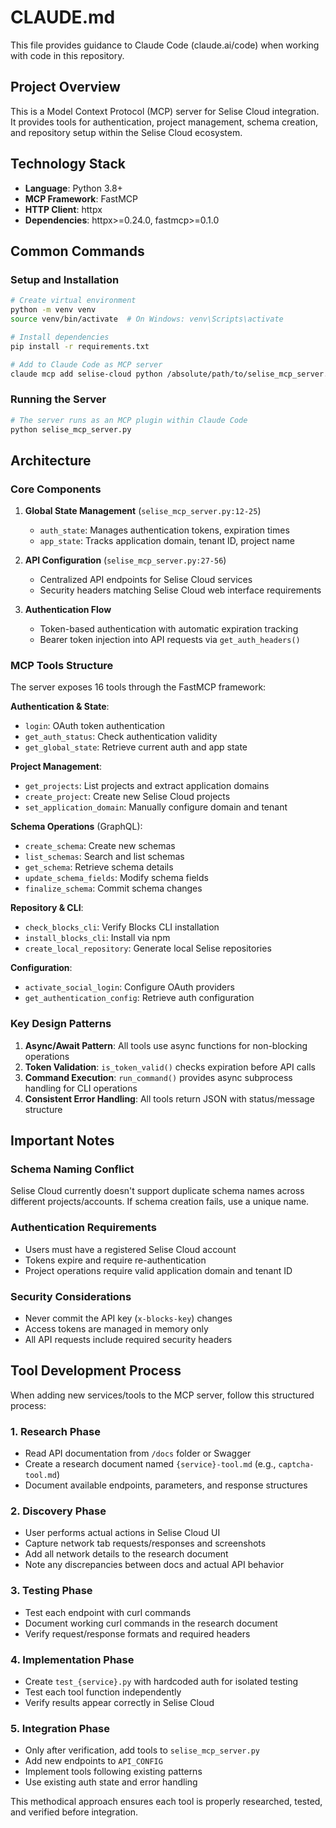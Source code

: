 # CLAUDE.md

This file provides guidance to Claude Code (claude.ai/code) when working with code in this repository.

## Project Overview

This is a Model Context Protocol (MCP) server for Selise Cloud integration. It provides tools for authentication, project management, schema creation, and repository setup within the Selise Cloud ecosystem.

## Technology Stack

- **Language**: Python 3.8+
- **MCP Framework**: FastMCP
- **HTTP Client**: httpx
- **Dependencies**: httpx>=0.24.0, fastmcp>=0.1.0

## Common Commands

### Setup and Installation
```bash
# Create virtual environment
python -m venv venv
source venv/bin/activate  # On Windows: venv\Scripts\activate

# Install dependencies
pip install -r requirements.txt

# Add to Claude Code as MCP server
claude mcp add selise-cloud python /absolute/path/to/selise_mcp_server.py
```

### Running the Server
```bash
# The server runs as an MCP plugin within Claude Code
python selise_mcp_server.py
```

## Architecture

### Core Components

1. **Global State Management** (`selise_mcp_server.py:12-25`)
   - `auth_state`: Manages authentication tokens, expiration times
   - `app_state`: Tracks application domain, tenant ID, project name

2. **API Configuration** (`selise_mcp_server.py:27-56`)
   - Centralized API endpoints for Selise Cloud services
   - Security headers matching Selise Cloud web interface requirements

3. **Authentication Flow**
   - Token-based authentication with automatic expiration tracking
   - Bearer token injection into API requests via `get_auth_headers()`

### MCP Tools Structure

The server exposes 16 tools through the FastMCP framework:

**Authentication & State**:
- `login`: OAuth token authentication
- `get_auth_status`: Check authentication validity
- `get_global_state`: Retrieve current auth and app state

**Project Management**:
- `get_projects`: List projects and extract application domains
- `create_project`: Create new Selise Cloud projects
- `set_application_domain`: Manually configure domain and tenant

**Schema Operations** (GraphQL):
- `create_schema`: Create new schemas
- `list_schemas`: Search and list schemas
- `get_schema`: Retrieve schema details
- `update_schema_fields`: Modify schema fields
- `finalize_schema`: Commit schema changes

**Repository & CLI**:
- `check_blocks_cli`: Verify Blocks CLI installation
- `install_blocks_cli`: Install via npm
- `create_local_repository`: Generate local Selise repositories

**Configuration**:
- `activate_social_login`: Configure OAuth providers
- `get_authentication_config`: Retrieve auth configuration

### Key Design Patterns

1. **Async/Await Pattern**: All tools use async functions for non-blocking operations
2. **Token Validation**: `is_token_valid()` checks expiration before API calls
3. **Command Execution**: `run_command()` provides async subprocess handling for CLI operations
4. **Consistent Error Handling**: All tools return JSON with status/message structure

## Important Notes

### Schema Naming Conflict
Selise Cloud currently doesn't support duplicate schema names across different projects/accounts. If schema creation fails, use a unique name.

### Authentication Requirements
- Users must have a registered Selise Cloud account
- Tokens expire and require re-authentication
- Project operations require valid application domain and tenant ID

### Security Considerations
- Never commit the API key (`x-blocks-key`) changes
- Access tokens are managed in memory only
- All API requests include required security headers

## Tool Development Process

When adding new services/tools to the MCP server, follow this structured process:

### 1. Research Phase
- Read API documentation from `/docs` folder or Swagger
- Create a research document named `{service}-tool.md` (e.g., `captcha-tool.md`)
- Document available endpoints, parameters, and response structures

### 2. Discovery Phase
- User performs actual actions in Selise Cloud UI
- Capture network tab requests/responses and screenshots
- Add all network details to the research document
- Note any discrepancies between docs and actual API behavior

### 3. Testing Phase
- Test each endpoint with curl commands
- Document working curl commands in the research document
- Verify request/response formats and required headers

### 4. Implementation Phase
- Create `test_{service}.py` with hardcoded auth for isolated testing
- Test each tool function independently
- Verify results appear correctly in Selise Cloud

### 5. Integration Phase
- Only after verification, add tools to `selise_mcp_server.py`
- Add new endpoints to `API_CONFIG`
- Implement tools following existing patterns
- Use existing auth state and error handling

This methodical approach ensures each tool is properly researched, tested, and verified before integration.